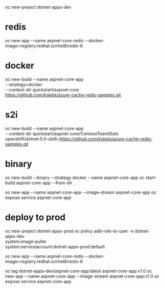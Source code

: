 
oc new-project dotnet-apps-dev

# redis
oc new-app --name aspnet-core-redis --docker-image=registry.redhat.io/rhel8/redis-6

# docker
oc new-build --name aspnet-core-app \
  --strategy=docker \
  --context-dir quickstart/aspnet-core \
  https://github.com/kskels/azure-cache-redis-samples.git

# s2i
oc new-build --name aspnet-core-app \
  --context-dir quickstart/aspnet-core/ContosoTeamStats \
  openshift/dotnet:5.0-ubi8~https://github.com/kskels/azure-cache-redis-samples.git

# binary
oc new-build --binary --strategy docker --name aspnet-core-app 
oc start-build aspnet-core-app --from-dir .

oc new-app --name aspnet-core-app --image-stream aspnet-core-app
oc expose service aspnet-core-app


# deploy to prod

oc new-project dotnet-apps-prod
oc policy add-role-to-user -n dotnet-apps-dev \
  system:image-puller \
  system:serviceaccount:dotnet-apps-prod:default

oc new-app --name aspnet-core-redis --docker-image=registry.redhat.io/rhel8/redis-6

oc tag dotnet-apps-dev/aspnet-core-app:latest aspnet-core-app:v1.0
oc new-app --name aspnet-core-app --image-stream aspnet-core-app:v1.0
oc expose service aspnet-core-app
